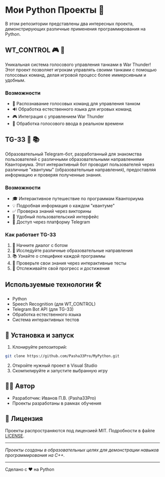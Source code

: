 # Мои Python Проекты 🚀

В этом репозитории представлены два интересных проекта, демонстрирующих различные применения программирования на Python.

## WT_CONTROL 🎮 🎤

Уникальная система голосового управления танками в War Thunder! Этот проект позволяет игрокам управлять своими танками с помощью голосовых команд, делая игровой процесс более иммерсивным и удобным.

### Возможности
- 🎯 Распознавание голосовых команд для управления танком
- 🔊 Обработка естественного языка для игровых команд
- 🎮 Интеграция с управлением War Thunder
- 🎤 Обработка голосового ввода в реальном времени

## TG-33 🤖 📚

Образовательный Telegram-бот, разработанный для знакомства пользователей с различными образовательными направлениями Кванториума. Этот интерактивный бот проводит пользователей через различные "квантумы" (образовательные направления), предоставляя информацию и проверяя полученные знания.

### Возможности
- 🎓 Интерактивное путешествие по программам Кванториума
- 💡 Подробная информация о каждом "квантуме"
- ✅ Проверка знаний через викторины
- 🤝 Удобный пользовательский интерфейс
- 📱 Доступ через платформу Telegram

### Как работает TG-33
1. 👋 Начните диалог с ботом
2. 🎯 Исследуйте различные образовательные направления
3. 📚 Узнайте о специфике каждой программы
4. 🧪 Проверьте свои знания через интерактивные тесты
5. 🎉 Отслеживайте свой прогресс и достижения

## Используемые технологии 🛠️

- Python
- Speech Recognition (для WT_CONTROL)
- Telegram Bot API (для TG-33)
- Обработка естественного языка
- Система интерактивных тестов

## 🚀 Установка и запуск

1. Клонируйте репозиторий:
```bash
git clone https://github.com/Pasha33Pro/MyPython.git
```
2. Откройте нужный проект в Visual Studio
3. Скомпилируйте и запустите выбранную игру

## 👨‍💻 Автор

- Разработчик: Иванов П.В. (Pasha33Pro)
- Проекты разработаны в рамках обучения

## 📄 Лицензия

Проекты распространяются под лицензией MIT. Подробности в файле [LICENSE](LICENSE).

---
*Проекты созданы в образовательных целях для демонстрации навыков программирования на C++.*

---
Сделано с ❤️ на Python

